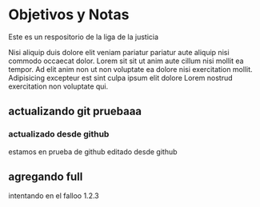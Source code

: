 # Objetivos y Notas

Este es un respositorio de la liga de la justicia

Nisi aliquip duis dolore elit veniam pariatur pariatur aute aliquip nisi commodo occaecat dolor. Lorem sit sit ut anim aute cillum nisi mollit ea tempor. Ad elit anim non ut non voluptate ea dolore nisi exercitation mollit. Adipisicing excepteur est sint culpa ipsum elit dolore Lorem nostrud exercitation non voluptate qui.

## actualizando git pruebaaa

### actualizado desde github
estamos en prueba de github editado desde github


## agregando full
intentando en el falloo 1.2.3
